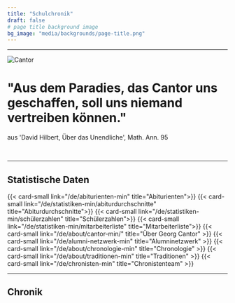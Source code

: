 ```yaml
---
title: "Schulchronik"
draft: false
# page title background image
bg_image: "media/backgrounds/page-title.png"
---
```

---
![Cantor](/media/schulchronik/cantor1.jpg)

# "Aus dem Paradies, das Cantor uns geschaffen, soll uns niemand vertreiben können."
aus 'David Hilbert, Über das Unendliche', Math. Ann. 95</p><br>

---

## Statistische Daten

<div class="row mb-5">
    {{< card-small link="/de/abiturienten-min" title="Abiturienten">}}
    {{< card-small link="/de/statistiken-min/abiturdurchschnitte" title="Abiturdurchschnitte">}}
    {{< card-small link="/de/statistiken-min/schülerzahlen" title="Schülerzahlen">}}
    {{< card-small link="/de/statistiken-min/mitarbeiterliste" title="Mitarbeiterliste">}}
    {{< card-small link="/de/about/cantor-min/" title="Über Georg Cantor" >}}
    {{< card-small link="/de/alumni-netzwerk-min" title="Alumninetzwerk" >}}
    {{< card-small link="/de/about/chronologie-min" title="Chronologie" >}}
    {{< card-small link="/de/about/traditionen-min" title="Traditionen" >}}
    {{< card-small link="/de/chronisten-min" title="Chronistenteam" >}}
</div>

---


## Chronik
